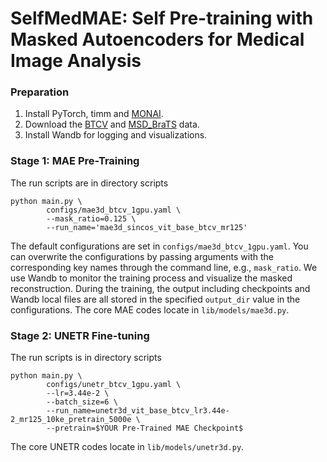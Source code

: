# SelfMedMAE: Self Pre-training with Masked Autoencoders for Medical Image Analysis

### Preparation

1. Install PyTorch, timm and [MONAI](https://monai.io/index.html).
3. Download the [BTCV](https://www.synapse.org/#!Synapse:syn3193805/wiki/217752) and [MSD_BraTS](http://medicaldecathlon.com/) data.
4. Install Wandb for logging and visualizations.

### Stage 1: MAE Pre-Training
The run scripts are in directory scripts
```
python main.py \
        configs/mae3d_btcv_1gpu.yaml \
        --mask_ratio=0.125 \
        --run_name='mae3d_sincos_vit_base_btcv_mr125'
```
The default configurations are set in `configs/mae3d_btcv_1gpu.yaml`. You can overwrite the configurations by passing arguments with the corresponding key names through the command line, e.g., `mask_ratio`. We use Wandb to monitor the training process and visualize the masked reconstruction. During the training, the output including checkpoints and Wandb local files are all stored in the specified `output_dir` value in the configurations.
The core MAE codes locate in `lib/models/mae3d.py`.

### Stage 2: UNETR Fine-tuning
The run scripts is in directory scripts
```
python main.py \
        configs/unetr_btcv_1gpu.yaml \
        --lr=3.44e-2 \
        --batch_size=6 \
        --run_name=unetr3d_vit_base_btcv_lr3.44e-2_mr125_10ke_pretrain_5000e \
        --pretrain=$YOUR Pre-Trained MAE Checkpoint$
```
The core UNETR codes locate in `lib/models/unetr3d.py`.
